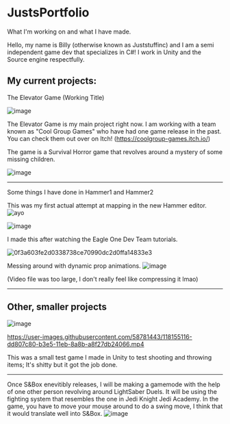 # JustsPortfolio
What I'm working on and what I have made.


Hello, my name is Billy (otherwise known as Juststuffinc) and I am a semi independent game dev that specializes in C#! I work in Unity and the Source engine respectfully.

My current projects:
-----
The Elevator Game (Working Title)

![image](https://user-images.githubusercontent.com/58781443/117677796-c854e500-b17c-11eb-909a-9b8304fe1a40.png)

The Elevator Game is my main project right now. I am working with a team known as "Cool Group Games" who have had one game release in the past. You can check them out over on Itch! (https://coolgroup-games.itch.io/)

The game is a Survival Horror game that revolves around a mystery of some missing children.

![image](https://user-images.githubusercontent.com/58781443/117678936-db1be980-b17d-11eb-8544-c1d15d19ae88.png)

-----
Some things I have done in Hammer1 and Hammer2

This was my first actual attempt at mapping in the new Hammer editor.
![ayo](https://user-images.githubusercontent.com/58781443/118154583-3ac7fe00-b3e5-11eb-9308-641cfcbb5f63.jpeg)

![image](https://user-images.githubusercontent.com/58781443/118154787-795db880-b3e5-11eb-937b-28c2313dc3c8.png)


I made this after watching the Eagle One Dev Team tutorials.


![0f3a603fe2d0338738ce70990dc2d0ffa14833e3](https://user-images.githubusercontent.com/58781443/118154737-6b0f9c80-b3e5-11eb-93a3-d004017f8f6b.gif)

Messing around with dynamic prop animations.
![image](https://user-images.githubusercontent.com/58781443/118155285-11f43880-b3e6-11eb-8799-195ffc3143f9.png)

(Video file was too large, I don't really feel like compressing it lmao)



-----
Other, smaller projects
-----

![image](https://user-images.githubusercontent.com/58781443/117681817-7ada7700-b180-11eb-9447-07239901a346.png)

https://user-images.githubusercontent.com/58781443/118155116-dd807c80-b3e5-11eb-8a8b-a8f27db24066.mp4






This was a small test game I made in Unity to test shooting and throwing items; It's shitty but it got the job done.

-----

Once S&Box enevitibly releases, I will be making a gamemode with the help of one other person revolving around LightSaber Duels. It will be using the fighting system that resembles the one in Jedi Knight Jedi Academy. In the game, you have to move your mouse around to do a swing move, I think that it would translate well into S&Box.
![image](https://user-images.githubusercontent.com/58781443/118155640-70211b80-b3e6-11eb-95c1-79ebea9e720b.png)



